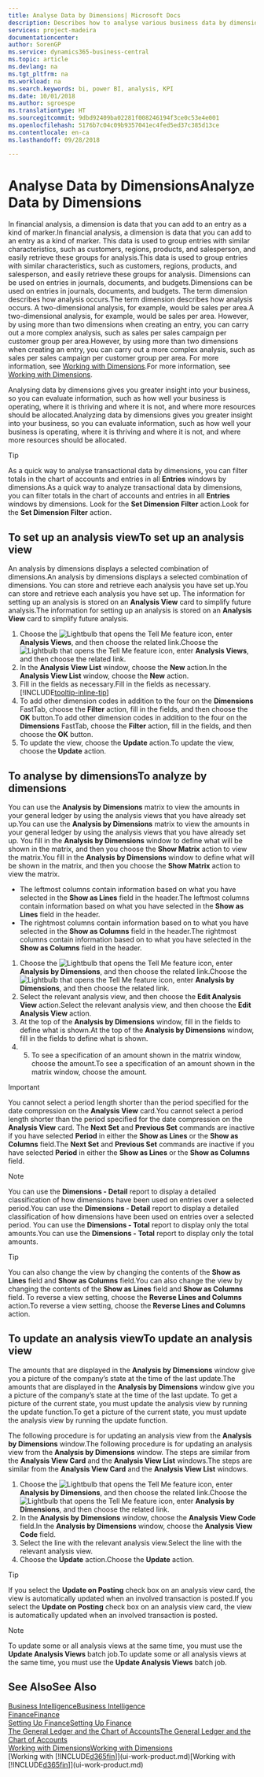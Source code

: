 ```yaml
---
title: Analyse Data by Dimensions| Microsoft Docs
description: Describes how to analyse various business data by dimensions.
services: project-madeira
documentationcenter: 
author: SorenGP
ms.service: dynamics365-business-central
ms.topic: article
ms.devlang: na
ms.tgt_pltfrm: na
ms.workload: na
ms.search.keywords: bi, power BI, analysis, KPI
ms.date: 10/01/2018
ms.author: sgroespe
ms.translationtype: HT
ms.sourcegitcommit: 9dbd92409ba02281f008246194f3ce0c53e4e001
ms.openlocfilehash: 5176b7c04c09b9357041ec4fed5ed37c385d13ce
ms.contentlocale: en-ca
ms.lasthandoff: 09/28/2018

---
```

#  <a name="analyze-data-by-dimensions"></a><span data-ttu-id="e83a5-103">Analyse Data by Dimensions</span><span class="sxs-lookup"><span data-stu-id="e83a5-103">Analyze Data by Dimensions</span></span>
<span data-ttu-id="e83a5-104">In financial analysis, a dimension is data that you can add to an entry as a kind of marker.</span><span class="sxs-lookup"><span data-stu-id="e83a5-104">In financial analysis, a dimension is data that you can add to an entry as a kind of marker.</span></span> <span data-ttu-id="e83a5-105">This data is used to group entries with similar characteristics, such as customers, regions, products, and salesperson, and easily retrieve these groups for analysis.</span><span class="sxs-lookup"><span data-stu-id="e83a5-105">This data is used to group entries with similar characteristics, such as customers, regions, products, and salesperson, and easily retrieve these groups for analysis.</span></span> <span data-ttu-id="e83a5-106">Dimensions can be used on entries in journals, documents, and budgets.</span><span class="sxs-lookup"><span data-stu-id="e83a5-106">Dimensions can be used on entries in journals, documents, and budgets.</span></span> <span data-ttu-id="e83a5-107">The term dimension describes how analysis occurs.</span><span class="sxs-lookup"><span data-stu-id="e83a5-107">The term dimension describes how analysis occurs.</span></span> <span data-ttu-id="e83a5-108">A two-dimensional analysis, for example, would be sales per area.</span><span class="sxs-lookup"><span data-stu-id="e83a5-108">A two-dimensional analysis, for example, would be sales per area.</span></span> <span data-ttu-id="e83a5-109">However, by using more than two dimensions when creating an entry, you can carry out a more complex analysis, such as sales per sales campaign per customer group per area.</span><span class="sxs-lookup"><span data-stu-id="e83a5-109">However, by using more than two dimensions when creating an entry, you can carry out a more complex analysis, such as sales per sales campaign per customer group per area.</span></span> <span data-ttu-id="e83a5-110">For more information, see [Working with Dimensions](finance-dimensions.md).</span><span class="sxs-lookup"><span data-stu-id="e83a5-110">For more information, see [Working with Dimensions](finance-dimensions.md).</span></span>

<span data-ttu-id="e83a5-111">Analysing data by dimensions gives you greater insight into your business, so you can evaluate information, such as how well your business is operating, where it is thriving and where it is not, and where more resources should be allocated.</span><span class="sxs-lookup"><span data-stu-id="e83a5-111">Analyzing data by dimensions gives you greater insight into your business, so you can evaluate information, such as how well your business is operating, where it is thriving and where it is not, and where more resources should be allocated.</span></span>

> [!TIP]
> <span data-ttu-id="e83a5-112">As a quick way to analyse transactional data by dimensions, you can filter totals in the chart of accounts and entries in all **Entries** windows by dimensions.</span><span class="sxs-lookup"><span data-stu-id="e83a5-112">As a quick way to analyze transactional data by dimensions, you can filter totals in the chart of accounts and entries in all **Entries** windows by dimensions.</span></span> <span data-ttu-id="e83a5-113">Look for the **Set Dimension Filter** action.</span><span class="sxs-lookup"><span data-stu-id="e83a5-113">Look for the **Set Dimension Filter** action.</span></span>

## <a name="to-set-up-an-analysis-view"></a><span data-ttu-id="e83a5-114">To set up an analysis view</span><span class="sxs-lookup"><span data-stu-id="e83a5-114">To set up an analysis view</span></span>  
<span data-ttu-id="e83a5-115">An analysis by dimensions displays a selected combination of dimensions.</span><span class="sxs-lookup"><span data-stu-id="e83a5-115">An analysis by dimensions displays a selected combination of dimensions.</span></span> <span data-ttu-id="e83a5-116">You can store and retrieve each analysis you have set up.</span><span class="sxs-lookup"><span data-stu-id="e83a5-116">You can store and retrieve each analysis you have set up.</span></span> <span data-ttu-id="e83a5-117">The information for setting up an analysis is stored on an **Analysis View** card to simplify future analysis.</span><span class="sxs-lookup"><span data-stu-id="e83a5-117">The information for setting up an analysis is stored on an **Analysis View** card to simplify future analysis.</span></span>  

1. <span data-ttu-id="e83a5-118">Choose the ![Lightbulb that opens the Tell Me feature](media/ui-search/search_small.png "Tell me what you want to do") icon, enter **Analysis Views**, and then choose the related link.</span><span class="sxs-lookup"><span data-stu-id="e83a5-118">Choose the ![Lightbulb that opens the Tell Me feature](media/ui-search/search_small.png "Tell me what you want to do") icon, enter **Analysis Views**, and then choose the related link.</span></span>  
2. <span data-ttu-id="e83a5-119">In the **Analysis View List** window, choose the **New** action.</span><span class="sxs-lookup"><span data-stu-id="e83a5-119">In the **Analysis View List** window, choose the **New** action.</span></span>
3. <span data-ttu-id="e83a5-120">Fill in the fields as necessary.</span><span class="sxs-lookup"><span data-stu-id="e83a5-120">Fill in the fields as necessary.</span></span> [!INCLUDE[tooltip-inline-tip](includes/tooltip-inline-tip_md.md)]
4. <span data-ttu-id="e83a5-121">To add other dimension codes in addition to the four on the **Dimensions** FastTab, choose the **Filter** action, fill in the fields, and then choose the **OK** button.</span><span class="sxs-lookup"><span data-stu-id="e83a5-121">To add other dimension codes in addition to the four on the **Dimensions** FastTab, choose the **Filter** action, fill in the fields, and then choose the **OK** button.</span></span>  
5. <span data-ttu-id="e83a5-122">To update the view, choose the **Update** action.</span><span class="sxs-lookup"><span data-stu-id="e83a5-122">To update the view, choose the **Update** action.</span></span>

## <a name="to-analyze-by-dimensions"></a><span data-ttu-id="e83a5-123">To analyse by dimensions</span><span class="sxs-lookup"><span data-stu-id="e83a5-123">To analyze by dimensions</span></span>
<span data-ttu-id="e83a5-124">You can use the **Analysis by Dimensions** matrix to view the amounts in your general ledger by using the analysis views that you have already set up.</span><span class="sxs-lookup"><span data-stu-id="e83a5-124">You can use the **Analysis by Dimensions** matrix to view the amounts in your general ledger by using the analysis views that you have already set up.</span></span> <span data-ttu-id="e83a5-125">You fill in the **Analysis by Dimensions** window to define what will be shown in the matrix, and then you choose the **Show Matrix** action to view the matrix.</span><span class="sxs-lookup"><span data-stu-id="e83a5-125">You fill in the **Analysis by Dimensions** window to define what will be shown in the matrix, and then you choose the **Show Matrix** action to view the matrix.</span></span>  

- <span data-ttu-id="e83a5-126">The leftmost columns contain information based on what you have selected in the **Show as Lines** field in the header.</span><span class="sxs-lookup"><span data-stu-id="e83a5-126">The leftmost columns contain information based on what you have selected in the **Show as Lines** field in the header.</span></span>  
- <span data-ttu-id="e83a5-127">The rightmost columns contain information based on to what you have selected in the **Show as Columns** field in the header.</span><span class="sxs-lookup"><span data-stu-id="e83a5-127">The rightmost columns contain information based on to what you have selected in the **Show as Columns** field in the header.</span></span>  

1. <span data-ttu-id="e83a5-128">Choose the ![Lightbulb that opens the Tell Me feature](media/ui-search/search_small.png "Tell me what you want to do") icon, enter **Analysis by Dimensions**, and then choose the related link.</span><span class="sxs-lookup"><span data-stu-id="e83a5-128">Choose the ![Lightbulb that opens the Tell Me feature](media/ui-search/search_small.png "Tell me what you want to do") icon, enter **Analysis by Dimensions**, and then choose the related link.</span></span>  
2. <span data-ttu-id="e83a5-129">Select the relevant analysis view,  and then choose the **Edit Analysis View** action.</span><span class="sxs-lookup"><span data-stu-id="e83a5-129">Select the relevant analysis view,  and then choose the **Edit Analysis View** action.</span></span>
3. <span data-ttu-id="e83a5-130">At the top of the **Analysis by Dimensions** window, fill in the fields to define what is shown.</span><span class="sxs-lookup"><span data-stu-id="e83a5-130">At the top of the **Analysis by Dimensions** window, fill in the fields to define what is shown.</span></span>
4. 5. <span data-ttu-id="e83a5-131">To see a specification of an amount shown in the matrix window, choose the amount.</span><span class="sxs-lookup"><span data-stu-id="e83a5-131">To see a specification of an amount shown in the matrix window, choose the amount.</span></span>  

> [!IMPORTANT]  
>   <span data-ttu-id="e83a5-132">You cannot select a period length shorter than the period specified for the date compression on the **Analysis View** card.</span><span class="sxs-lookup"><span data-stu-id="e83a5-132">You cannot select a period length shorter than the period specified for the date compression on the **Analysis View** card.</span></span> <span data-ttu-id="e83a5-133">The **Next Set** and **Previous Set** commands are inactive if you have selected **Period** in either the **Show as Lines** or the **Show as Columns** field.</span><span class="sxs-lookup"><span data-stu-id="e83a5-133">The **Next Set** and **Previous Set** commands are inactive if you have selected **Period** in either the **Show as Lines** or the **Show as Columns** field.</span></span>  

> [!NOTE]  
>   <span data-ttu-id="e83a5-134">You can use the **Dimensions - Detail** report to display a detailed classification of how dimensions have been used on entries over a selected period.</span><span class="sxs-lookup"><span data-stu-id="e83a5-134">You can use the **Dimensions - Detail** report to display a detailed classification of how dimensions have been used on entries over a selected period.</span></span> <span data-ttu-id="e83a5-135">You can use the **Dimensions - Total** report to display only the total amounts.</span><span class="sxs-lookup"><span data-stu-id="e83a5-135">You can use the **Dimensions - Total** report to display only the total amounts.</span></span>  

> [!TIP]  
>   <span data-ttu-id="e83a5-136">You can also change the view by changing the contents of the **Show as Lines** field and **Show as Columns** field.</span><span class="sxs-lookup"><span data-stu-id="e83a5-136">You can also change the view by changing the contents of the **Show as Lines** field and **Show as Columns** field.</span></span> <span data-ttu-id="e83a5-137">To reverse a view setting, choose the **Reverse Lines and Columns** action.</span><span class="sxs-lookup"><span data-stu-id="e83a5-137">To reverse a view setting, choose the **Reverse Lines and Columns** action.</span></span>

## <a name="to-update-an-analysis-view"></a><span data-ttu-id="e83a5-138">To update an analysis view</span><span class="sxs-lookup"><span data-stu-id="e83a5-138">To update an analysis view</span></span>  
<span data-ttu-id="e83a5-139">The amounts that are displayed in the **Analysis by Dimensions** window give you a picture of the company’s state at the time of the last update.</span><span class="sxs-lookup"><span data-stu-id="e83a5-139">The amounts that are displayed in the **Analysis by Dimensions** window give you a picture of the company’s state at the time of the last update.</span></span> <span data-ttu-id="e83a5-140">To get a picture of the current state, you must update the analysis view by running the update function.</span><span class="sxs-lookup"><span data-stu-id="e83a5-140">To get a picture of the current state, you must update the analysis view by running the update function.</span></span>

<span data-ttu-id="e83a5-141">The following procedure is for updating an analysis view from the **Analysis by Dimensions** window.</span><span class="sxs-lookup"><span data-stu-id="e83a5-141">The following procedure is for updating an analysis view from the **Analysis by Dimensions** window.</span></span> <span data-ttu-id="e83a5-142">The steps are similar from the **Analysis View Card** and the **Analysis View List** windows.</span><span class="sxs-lookup"><span data-stu-id="e83a5-142">The steps are similar from the **Analysis View Card** and the **Analysis View List** windows.</span></span>  

1. <span data-ttu-id="e83a5-143">Choose the ![Lightbulb that opens the Tell Me feature](media/ui-search/search_small.png "Tell me what you want to do") icon, enter **Analysis by Dimensions**, and then choose the related link.</span><span class="sxs-lookup"><span data-stu-id="e83a5-143">Choose the ![Lightbulb that opens the Tell Me feature](media/ui-search/search_small.png "Tell me what you want to do") icon, enter **Analysis by Dimensions**, and then choose the related link.</span></span>  
2. <span data-ttu-id="e83a5-144">In the **Analysis by Dimensions** window, choose the **Analysis View Code** field.</span><span class="sxs-lookup"><span data-stu-id="e83a5-144">In the **Analysis by Dimensions** window, choose the **Analysis View Code** field.</span></span>  
3. <span data-ttu-id="e83a5-145">Select the line with the relevant analysis view.</span><span class="sxs-lookup"><span data-stu-id="e83a5-145">Select the line with the relevant analysis view.</span></span>  
4. <span data-ttu-id="e83a5-146">Choose the **Update** action.</span><span class="sxs-lookup"><span data-stu-id="e83a5-146">Choose the **Update** action.</span></span>  

> [!TIP]  
>   <span data-ttu-id="e83a5-147">If you select the **Update on Posting** check box on an analysis view card, the view is automatically updated when an involved transaction is posted.</span><span class="sxs-lookup"><span data-stu-id="e83a5-147">If you select the **Update on Posting** check box on an analysis view card, the view is automatically updated when an involved transaction is posted.</span></span>

> [!NOTE]  
>   <span data-ttu-id="e83a5-148">To update some or all analysis views at the same time, you must use the **Update Analysis Views** batch job.</span><span class="sxs-lookup"><span data-stu-id="e83a5-148">To update some or all analysis views at the same time, you must use the **Update Analysis Views** batch job.</span></span>  

## <a name="see-also"></a><span data-ttu-id="e83a5-149">See Also</span><span class="sxs-lookup"><span data-stu-id="e83a5-149">See Also</span></span>
[<span data-ttu-id="e83a5-150">Business Intelligence</span><span class="sxs-lookup"><span data-stu-id="e83a5-150">Business Intelligence</span></span>](bi.md)  
[<span data-ttu-id="e83a5-151">Finance</span><span class="sxs-lookup"><span data-stu-id="e83a5-151">Finance</span></span>](finance.md)  
[<span data-ttu-id="e83a5-152">Setting Up Finance</span><span class="sxs-lookup"><span data-stu-id="e83a5-152">Setting Up Finance</span></span>](finance-setup-finance.md)  
[<span data-ttu-id="e83a5-153">The General Ledger and the Chart of Accounts</span><span class="sxs-lookup"><span data-stu-id="e83a5-153">The General Ledger and the Chart of Accounts</span></span>](finance-general-ledger.md)  
[<span data-ttu-id="e83a5-154">Working with Dimensions</span><span class="sxs-lookup"><span data-stu-id="e83a5-154">Working with Dimensions</span></span>](finance-dimensions.md)  
<span data-ttu-id="e83a5-155">[Working with [!INCLUDE[d365fin](includes/d365fin_md.md)]](ui-work-product.md)</span><span class="sxs-lookup"><span data-stu-id="e83a5-155">[Working with [!INCLUDE[d365fin](includes/d365fin_md.md)]](ui-work-product.md)</span></span>  

